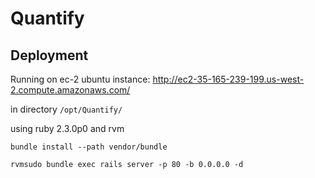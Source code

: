# Quantify

## Deployment
Running on ec-2 ubuntu instance: http://ec2-35-165-239-199.us-west-2.compute.amazonaws.com/

in directory `/opt/Quantify/`

using ruby 2.3.0p0 and rvm

`bundle install --path vendor/bundle`

`rvmsudo bundle exec rails server -p 80 -b 0.0.0.0 -d`
